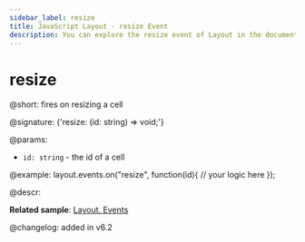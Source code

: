 ```yaml
---
sidebar_label: resize
title: JavaScript Layout - resize Event 
description: You can explore the resize event of Layout in the documentation of the DHTMLX JavaScript UI library. Browse developer guides and API reference, try out code examples and live demos, and download a free 30-day evaluation version of DHTMLX Suite 7.
---
```


# resize

@short: fires on resizing a cell

@signature: {'resize: (id: string) => void;'}

@params:
- `id: string` - the id of a cell

@example:
layout.events.on("resize", function(id){
	// your logic here
});

@descr:

**Related sample**: [Layout. Events](https://snippet.dhtmlx.com/fyxw0map)

@changelog:
added in v6.2
